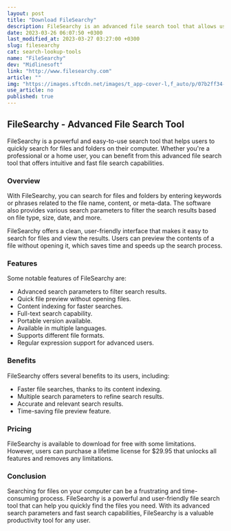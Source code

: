 ```yaml
---
layout: post
title: "Download FileSearchy"
description: FileSearchy is an advanced file search tool that allows users to quickly search for files and folders on their computer using various search parameters.
date: 2023-03-26 06:07:50 +0300
last_modified_at: 2023-03-27 03:27:00 +0300
slug: filesearchy
cat: search-lookup-tools
name: "FileSearchy"
dev: "Midlinesoft"
link: "http://www.filesearchy.com"
article: ""
img: "https://images.sftcdn.net/images/t_app-cover-l,f_auto/p/07b2ff34-9b52-11e6-a33e-00163ec9f5fa/960840743/filesearchy-screenshot.png"
use_article: no
published: true
---
```

## FileSearchy - Advanced File Search Tool

FileSearchy is a powerful and easy-to-use search tool that helps users to quickly search for files and folders on their computer. Whether you're a professional or a home user, you can benefit from this advanced file search tool that offers intuitive and fast file search capabilities.

### Overview

With FileSearchy, you can search for files and folders by entering keywords or phrases related to the file name, content, or meta-data. The software also provides various search parameters to filter the search results based on file type, size, date, and more.

FileSearchy offers a clean, user-friendly interface that makes it easy to search for files and view the results. Users can preview the contents of a file without opening it, which saves time and speeds up the search process.

### Features

Some notable features of FileSearchy are:

- Advanced search parameters to filter search results.
- Quick file preview without opening files.
- Content indexing for faster searches.
- Full-text search capability.
- Portable version available.
- Available in multiple languages.
- Supports different file formats.
- Regular expression support for advanced users.

### Benefits

FileSearchy offers several benefits to its users, including:

- Faster file searches, thanks to its content indexing.
- Multiple search parameters to refine search results.
- Accurate and relevant search results.
- Time-saving file preview feature.

### Pricing

FileSearchy is available to download for free with some limitations. However, users can purchase a lifetime license for $29.95 that unlocks all features and removes any limitations.

### Conclusion

Searching for files on your computer can be a frustrating and time-consuming process. FileSearchy is a powerful and user-friendly file search tool that can help you quickly find the files you need. With its advanced search parameters and fast search capabilities, FileSearchy is a valuable productivity tool for any user.